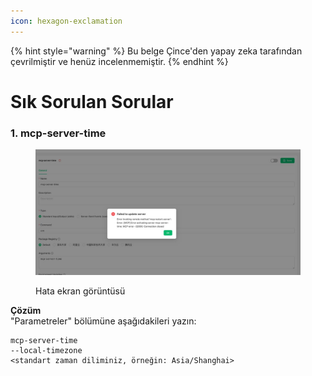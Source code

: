 ```yaml
---
icon: hexagon-exclamation
---
```


{% hint style="warning" %}
Bu belge Çince'den yapay zeka tarafından çevrilmiştir ve henüz incelenmemiştir.
{% endhint %}

# Sık Sorulan Sorular

### 1. mcp-server-time

<figure><img src="../../.gitbook/assets/telegram-cloud-photo-size-5-6068931438453048569-y.jpg" alt=""><figcaption><p>Hata ekran görüntüsü</p></figcaption></figure>

**Çözüm**  
"Parametreler" bölümüne aşağıdakileri yazın:

```
mcp-server-time
--local-timezone
<standart zaman diliminiz, örneğin: Asia/Shanghai>
```